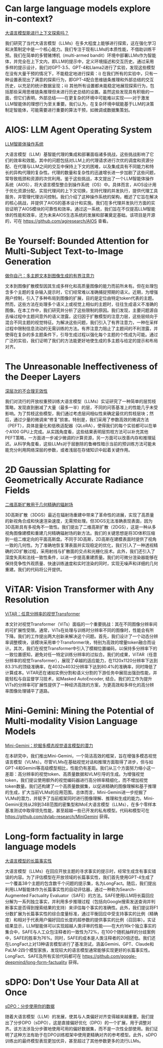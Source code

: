 # Can large language models explore in-context?
[大语言模型能进行上下文探索吗？](https://arxiv.org/abs/2403.15371)

我们研究了当代大语言模型（LLMs）在多大程度上能够进行探索，这在强化学习和决策制定中是一个核心能力。我们专注于现有LLMs的本质性能，不借助训练干预。我们在简单的多臂赌博机（multi-armed bandit）环境中部署LLMs作为智能体，并完全在上下文内，即LLM的提示中，定义环境描述和交互历史。通过采用多样的提示设计，我们对GPT-3.5、GPT-4和Llama2进行了实验，发现这些模型在没有大量干预的情况下，不能稳定地进行探索：i) 在我们所有的实验中，只有一种设置表现出了满意的探索行为，即GPT-4配合思维链条推理和外部总结的交互历史，以充足的统计数据呈现；ii) 其他所有设置都未能稳定地展现探索行为，包括那些采用思维链条推理但未进行历史总结的设置。虽然这些发现具有积极的一面，但它们表明，外部总结——在更复杂的环境中可能难以实现——对于激发LLM智能体的理想行为至关重要。我们认为，在复杂环境中赋能基于LLM的决策制定智能体，可能需要进行重要的算法干预，如微调或数据集策划。

# AIOS: LLM Agent Operating System
[LLM智能体操作系统](https://arxiv.org/abs/2403.16971)

大语言模型（LLM）基智能代理的集成和部署面临诸多挑战，这些挑战影响了它们的效率和效能。其中的问题包括对LLM上的代理请求进行次优的调度和资源分配、在代理与LLM之间的交互中保持上下文的困难，以及集成具有不同能力和特长的异构代理的复杂性。代理的数量和复杂性的迅速增长进一步加剧了这些问题，常导致瓶颈和资源的次优利用。鉴于这些挑战，本文提出了一个LLM智能体操作系统（AIOS），将大语言模型整合到操作系统（OS）中。具体而言，AIOS设计用于优化资源分配，实现代理间的上下文切换，支持代理的并发执行，提供代理工具服务，并管理代理访问控制。我们介绍了这种操作系统的架构，概述了它旨在解决的核心挑战，并提供了AIOS的基本设计和实施。我们在多代理并发执行方面的实验证明了AIOS模块的可靠性和效率。通过这一系统，我们旨在不仅提高LLM智能体的性能和效率，还为未来AIOS生态系统的发展和部署奠定基础。该项目是开源的，可在 https://github.com/agiresearch/AIOS 查看。

# Be Yourself: Bounded Attention for Multi-Subject Text-to-Image Generation
[做你自己：多主题文本到图像生成的有界注意力](https://arxiv.org/abs/2403.16990)

文本到图像扩散模型因其生成多样化和高质量图像的能力而前所未有。但在处理包含多个主题的复杂输入提示时，它们经常难以准确捕捉预期的语义。近期，为增强用户控制，引入了多种布局到图像的扩展，目的是定位由特定token代表的主题。然而，这些方法在处理多个语义上或视觉上相似的主题时，往往生成语义不准确的图像。在本工作中，我们研究并分析了这些限制的原因。我们发现，主要问题源自去噪过程中主题间意外的语义泄露，这归因于扩散模型的注意力层，这些层倾向于混合不同主题的视觉特征。为解决这些问题，我们引入了有界注意力，一种在采样过程中限制信息流动的无需训练的方法。有界注意力阻止了主题间的不利泄露，并使得在复杂的多主题条件下，引导生成过程以强化每个主题的个性成为可能。通过广泛的实验，我们证明了我们的方法能更好地使生成的多主题与给定的提示和布局对齐。

# The Unreasonable Ineffectiveness of the Deeper Layers
[深层次的不合理无效性](https://arxiv.org/abs/2403.17887)

我们对流行的开放权重预训练大语言模型（LLMs）实证研究了一种简单的层剪枝策略，发现直到删减了大量（最多一半）的层，不同的问答基准上的性能几乎未受影响。为了剪枝这些模型，我们通过考虑层间相似性来确定最优的剪枝层块；然后，通过少量的微调来“修复”损害。特别是，我们采用了参数高效的微调方法（PEFT），具体是量化和低秩适配器（QLoRA），使得我们的每个实验都可以在单个A100 GPU上完成。从实践角度看，这些结果表明层剪枝方法可以补充其他PEFT策略，一方面进一步减少微调的计算资源，另一方面可以改善内存和推理延迟。从科学角度看，这些LLMs对于层删除的鲁棒性暗示当前的预训练方法可能未能充分利用网络深层的参数，或者浅层在存储知识中起着关键作用。

# 2D Gaussian Splatting for Geometrically Accurate Radiance Fields
[二维高斯扩散用于几何精确的辐射场](https://arxiv.org/abs/2403.17888)

3D高斯扩散（3DGS）最近在辐射场重建中带来了革命性的进展，实现了高质量的新视角合成和快速渲染速度，无需预处理。但3DGS无法准确表现表面，因为3D高斯具有多视角不一致性。我们提出了二维高斯扩散（2DGS），这是一种从多视角图像建模和重建几何精确辐射场的新方法。我们的关键思想是将3D体积压缩到一组二维定向的平面高斯盘。不同于3D高斯，2D高斯在建模表面时提供了视角一致的几何性。为了准确地恢复薄表面并实现稳定的优化，我们引入了一种透视精确的2D扩散过程，采用射线与扩散面的交点和光栅化技术。此外，我们还引入了深度失真和法线一致性条件，以进一步提高重建质量。我们的可微分渲染器能够在保持竞争性外观质量、快速训练速度和实时渲染的同时，实现无噪声和详细的几何重建。我们的代码将公开提供。

# ViTAR: Vision Transformer with Any Resolution
[ViTAR：任意分辨率的视觉Transformer](https://arxiv.org/abs/2403.18361)

本文针对视觉Transformer（ViTs）面临的一个重要挑战：其在不同图像分辨率间的可扩展性受限。通常，ViTs在处理与训练时分辨率不同的图像时，性能会有所下降。我们的工作提出两大创新来解决这个问题。首先，我们设计了一个动态分辨率调整模块，该模块采用单个Transformer块，特别为高效的增量token融合而设计。其次，我们在视觉Transformer中引入了模糊位置编码，以保持多分辨率下的一致位置感知，避免对任一特定训练分辨率的过拟合。我们的成果，ViTAR（任意分辨率的视觉Transformer），展现了卓越的适应能力，在1120x1120分辨率下达到83.3%的顶级准确率，在4032x4032分辨率下达到80.4%的准确率，同时降低了计算成本。ViTAR还在诸如实例分割和语义分割的下游任务中展现出强劲性能，并能轻松与自监督学习技术，如Masked AutoEncoder, 结合。我们的工作为提升ViTs的分辨率可扩展性提供了一种经济高效的方案，为更高效和多样化的高分辨率图像处理铺平了道路。

# Mini-Gemini: Mining the Potential of Multi-modality Vision Language Models
[Mini-Gemini：挖掘多模态视觉语言模型的潜力](https://arxiv.org/abs/2403.18814)

在本研究中，我们推出Mini-Gemini，一个简洁高效的框架，旨在增强多模态视觉语言模型（VLMs）。尽管VLMs在基础视觉对话和推理方面取得了进步，但与如GPT-4和Gemini等高级模型相比，性能仍有差距。我们从三个方面努力缩小这一差距：高分辨率的视觉token、高质量数据和VLM引导的生成。为增强视觉token，我们提议使用额外的视觉编码器进行高分辨率精细化，而不增加视觉token数量。我们还构建了一个高质量数据集，以促进精确的图像理解和基于推理的生成，扩大当前VLMs的应用范围。总体而言，Mini-Gemini进一步挖掘了VLMs的潜力，并赋予了当前框架同时进行图像理解、推理和生成的能力。Mini-Gemini支持从2B到34B范围的密集型和MoE大语言模型（LLMs），在多个零样本基准测试中取得领先性能，甚至超越一些已开发的私有模型。代码和模型可在 https://github.com/dvlab-research/MiniGemini 获得。

# Long-form factuality in large language models
[大语言模型的长篇事实性](https://arxiv.org/abs/2403.18802)

大语言模型（LLMs）在回应开放主题的寻求事实的提示时，经常生成含有事实错误的内容。为了评估模型在开放领域的长篇事实性，我们首先使用GPT-4生成了一个覆盖38个主题的包含数千个问题的提示集，名为LongFact。随后，我们提出利用LLM智能体作为长篇事实性的自动评估器，通过一种称为Search-Augmented Factuality Evaluator（SAFE）的方法。SAFE使用LLM将长篇回应分解为一系列独立事实，并利用多步推理过程（包括向Google搜索发送查询并判断事实是否得到搜索结果的支持）来评估每个事实的准确性。此外，我们提议将F1分数扩展为长篇事实性的综合度量标准，通过平衡回应中受支持事实的比例（精确度）和相对于代表用户偏好回应长度的超参数的提供事实的比例（召回率）。实证结果显示，LLM智能体可以实现超越人类评审的性能——在大约16k个独立事实的集合中，SAFE与人工众包注释者的一致性为72%，在100个随机抽样的分歧案例中，SAFE的胜率为76%。同时，SAFE的成本是人类注释者的20倍还低。我们还在LongFact上对13种语言模型进行了基准测试，涵盖Gemini、GPT、Claude和PaLM-2四个模型家族，发现较大的语言模型通常能够实现更好的长篇事实性。LongFact、SAFE及所有实验代码都可在 https://github.com/google-deepmind/long-form-factuality 获得。

# sDPO: Don't Use Your Data All at Once
[sDPO：分步使用你的数据](https://arxiv.org/abs/2403.19270)

随着大语言模型（LLM）的发展，使其与人类偏好对齐变得越来越重要。我们提出了分步DPO（sDPO），这是直接偏好优化（DPO）的一个扩展，用于调整对齐。该方法涉及分步骤地使用可用的偏好数据集，而不是一次性全部使用。我们证明了这种方法有助于在DPO训练框架中使用更精确对齐的参考模型。此外，sDPO训练出的最终模型表现更加优异，甚至超过了其他参数更多的流行LLMs。